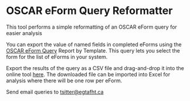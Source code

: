 # OSCAR eForm Query Reformatter
This tool performs a simple reformatting of an OSCAR eForm query for easier analysis

You can export the value of named fields in completed eForms using the [OSCAR eForm Query](https://github.com/tomsitter/OSCAR-eForm-Query-Reformatter/blob/master/OSCAR_eForm_Query.txt) Report by Template. This query lets you select the form for the list of eForms in your system.

Export the results of the query as a CSV file and drag-and-drop it into the online tool [here](https://tomsitter.github.io/OSCAR-eForm-Query-Reformatter/). The downloaded file can be imported into Excel for analysis where there will be one row per eForm.

Send email queries to tsitter@egtafht.ca
